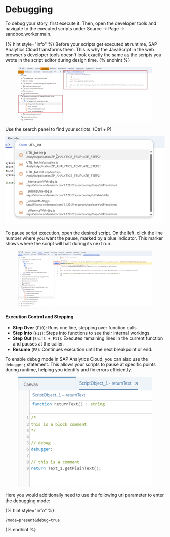 # Debugging

To debug your story, first execute it. Then, open the developer tools and navigate to the executed scripts under Source -> Page -> sandbox.worker.main.

{% hint style="info" %}
Before your scripts get executed at runtime, SAP Analytics Cloud transforms them. This is why the JavaScript in the web browser's developer tools doesn't look exactly the same as the scripts you wrote in the script editor during design time.
{% endhint %}

<figure><img src="../.gitbook/assets/image (6).png" alt=""><figcaption></figcaption></figure>

Use the search panel to find your scripts: (Ctrl + P)

![](<../.gitbook/assets/image (7).png>)

To pause script execution, open the desired script. On the left, click the line number where you want the pause, marked by a blue indicator. This marker shows where the script will halt during its next run.

<figure><img src="../.gitbook/assets/image (8).png" alt=""><figcaption></figcaption></figure>

#### **Execution Control and Stepping**

* **Step Over** (`F10`): Runs one line, stepping over function calls.
* **Step Into** (`F11`): Steps into functions to see their internal workings.
* **Step Out** (`Shift + F11`): Executes remaining lines in the current function and pauses at the caller.
* **Resume** (`F8`): Continues execution until the next breakpoint or end.





To enable debug mode in SAP Analytics Cloud, you can also use the `debugger;` statement. This allows your scripts to pause at specific points during runtime, helping you identify and fix errors efficiently.



<figure><img src="../.gitbook/assets/image (9).png" alt=""><figcaption></figcaption></figure>

Here you would additionally need to use the following url parameter to enter the debugging mode:

{% hint style="info" %}
```
?mode=present&debug=true
```
{% endhint %}

